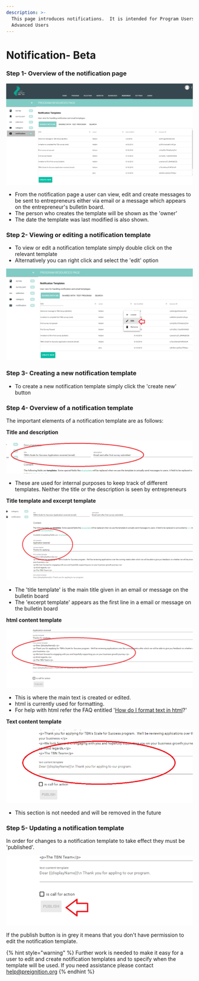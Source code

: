 ```yaml
---
description: >-
  This page introduces notifications.  It is intended for Program Users and
  Advanced Users
---
```


# Notification- Beta

### Step 1- Overview of the notification page

![](../../../.gitbook/assets/image%20%2861%29.png)

* From the notification page a user can view, edit and create messages to be sent to entrepreneurs either via email or a message which appears on the entrepreneur's bulletin board.
* The person who creates the template will be shown as the 'owner' 
* The date the template was last modified is also shown.

### Step 2- Viewing or editing a notification template

* To view or edit a notification template simply double click on the relevant template
* Alternatively you can right click and select the 'edit' option

![](../../../.gitbook/assets/image%20%2859%29.png)

### Step 3- Creating a new notification template

* To create a new notification template simply click the 'create new' button

### Step 4- Overview of a notification template

The important elements of a notification template are as follows:

**Title and description**

![](../../../.gitbook/assets/image%20%2847%29.png)

* These are used for internal purposes to keep track of different templates.  Neither the title or the description is seen by entrepreneurs

**Title template and excerpt template** 

![](../../../.gitbook/assets/image%20%2814%29.png)

* The 'title template' is the main title given in an email or message on the bulletin board
* The 'excerpt template' appears as the first line in a email or message on the bulletin board

**html content template**

![](../../../.gitbook/assets/image%20%2849%29.png)

* This is where the main text is created or edited.
* html is currently used for formatting.  
* For help with html refer the FAQ entitled '[How do I format text in html](https://program-user-docs.preignition.org/~/edit/drafts/-LFXK6WGPDS_uBptFmkc/users-faq/how-do-i-format-text-in-html)?'

**Text content template**

![](../../../.gitbook/assets/image%20%2890%29.png)

* This section is not needed and will be removed in the future

### Step 5- Updating a notification template

In order for changes to a notification template to take effect they must be 'published'.

![](../../../.gitbook/assets/image%20%2839%29.png)

If the publish button is in grey it means that you don't have permission to edit the notification template.

{% hint style="warning" %}
Further work is needed to make it easy for a user to edit and create notification templates and to specify when the template will be used.  If you need assistance please contact help@preignition.org
{% endhint %}



